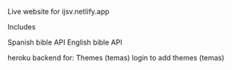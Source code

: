 Live website for ijsv.netlify.app

Includes 

Spanish bible API
English bible API

heroku backend for:
Themes (temas)
login to add themes (temas)
